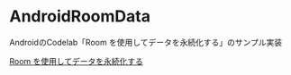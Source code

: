 # AndroidRoomData
AndroidのCodelab「Room を使用してデータを永続化する」のサンプル実装

[Room を使用してデータを永続化する](https://developer.android.com/codelabs/basic-android-kotlin-training-persisting-data-room?hl=ja#0)

